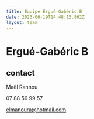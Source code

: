 ```yaml
---
title: Équipe Ergué-Gabéric B
date: 2025-06-19T14:48:13.862Z
layout: team
---
```


# Ergué-Gabéric B



## contact 

Maël Rannou

07 88 56 99 57

elmanoura@hotmail.com


